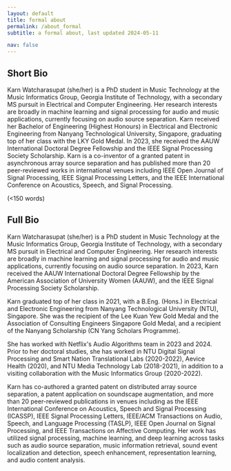 ```yaml
---
layout: default
title: formal about
permalink: /about_formal
subtitle: a formal about, last updated 2024-05-11

nav: false
---
```


## Short Bio

Karn Watcharasupat (she/her) is a PhD student in Music Technology at the Music Informatics Group, Georgia Institute of Technology, with a secondary MS pursuit in Electrical and Computer Engineering. Her research interests are broadly in machine learning and signal processing for audio and music applications, currently focusing on audio source separation. Karn received her Bachelor of Engineering (Highest Honours) in Electrical and Electronic Engineering from Nanyang Technological University, Singapore, graduating top of her class with the LKY Gold Medal. In 2023, she received the AAUW International Doctoral Degree Fellowship and the IEEE Signal Processing Society Scholarship. Karn is a co-inventor of a granted patent in asynchronous array source separation and has published more than 20 peer-reviewed works in international venues including IEEE Open Journal of Signal Processing, IEEE Signal Processing Letters, and the IEEE International Conference on Acoustics, Speech, and Signal Processing.

(<150 words)

## Full Bio

Karn Watcharasupat (she/her) is a PhD student in Music Technology at the Music Informatics Group, Georgia Institute of Technology, with a secondary MS pursuit in Electrical and Computer Engineering. Her research interests are broadly in machine learning and signal processing for audio and music applications, currently focusing on audio source separation. In 2023, Karn received the AAUW International Doctoral Degree Fellowship by the American Association of University Women (AAUW), and the IEEE Signal Processing Society Scholarship. 

Karn graduated top of her class in 2021, with a B.Eng. (Hons.) in Electrical and Electronic Engineering from Nanyang Technological University (NTU), Singapore. She was the recipient of the Lee Kuan Yew Gold Medal and the Association of Consulting Engineers Singapore Gold Medal, and a recipient of the Nanyang Scholarship (CN Yang Scholars Programme).

She has worked with Netflix's Audio Algorithms team in 2023 and 2024. Prior to her doctoral studies, she has worked in NTU Digital Signal Processing and Smart Nation Translational Labs (2020-2022), Aevice Health (2020), and NTU Media Technology Lab (2018-2021), in addition to a visiting collaboration with the Music Informatics Group (2020-2022).

Karn has co-authored a granted patent on distributed array source separation, a patent application on soundscape augmentation, and more than 20 peer-reviewed publications in venues including as the IEEE International Conference on Acoustics, Speech and Signal Processing (ICASSP), IEEE Signal Processing Letters, IEEE/ACM Transactions on Audio, Speech, and Language Processing (TASLP), IEEE Open Journal on Signal Processing, and IEEE Transactions on Affective Computing. Her work has utilized signal processing, machine learning, and deep learning across tasks such as audio source separation, music information retrieval, sound event localization and detection, speech enhancement, representation learning, and audio content analysis.
